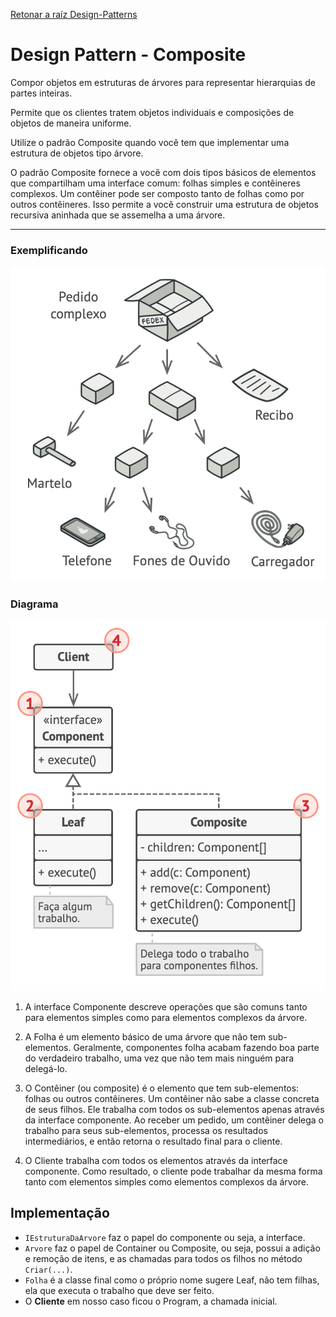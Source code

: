 ﻿[Retonar a raíz Design-Patterns](https://github.com/julianorinaldi/Design-Patterns)

# Design Pattern - Composite

Compor objetos em estruturas de árvores para representar hierarquias de partes inteiras.

Permite que os clientes tratem objetos individuais e composições de objetos de maneira uniforme.

Utilize o padrão Composite quando você tem que implementar uma estrutura de objetos tipo árvore.

O padrão Composite fornece a você com dois tipos básicos de elementos que compartilham uma interface comum: folhas simples e contêineres complexos. Um contêiner pode ser composto tanto de folhas como por outros contêineres. Isso permite a você construir uma estrutura de objetos recursiva aninhada que se assemelha a uma árvore.
___
### Exemplificando

![Adapter](../../Image/CompositeEx1.png)

### Diagrama

![Adapter](../../Image/CompositeDiagrama.png)

1. A interface Componente descreve operações que são comuns tanto para elementos simples como para elementos complexos da árvore.

1. A Folha é um elemento básico de uma árvore que não tem sub-elementos.
Geralmente, componentes folha acabam fazendo boa parte do verdadeiro trabalho, uma vez que não tem mais ninguém para delegá-lo.

1. O Contêiner (ou composite) é o elemento que tem sub-elementos: folhas ou outros contêineres. Um contêiner não sabe a classe concreta de seus filhos. Ele trabalha com todos os sub-elementos apenas através da interface componente.
Ao receber um pedido, um contêiner delega o trabalho para seus sub-elementos, processa os resultados intermediários, e então retorna o resultado final para o cliente.

1. O Cliente trabalha com todos os elementos através da interface componente. Como resultado, o cliente pode trabalhar da mesma forma tanto com elementos simples como elementos complexos da árvore.

## Implementação

- `IEstruturaDaArvore` faz o papel do componente ou seja, a interface.
- `Arvore` faz o papel de Container ou Composite, ou seja, possui a adição e remoção de itens, e as chamadas para todos os filhos no método `Criar(...)`.
- `Folha` é a classe final como o próprio nome sugere Leaf, não tem filhas, ela que executa o trabalho que deve ser feito.
- O **Cliente** em nosso caso ficou o Program, a chamada inicial.
